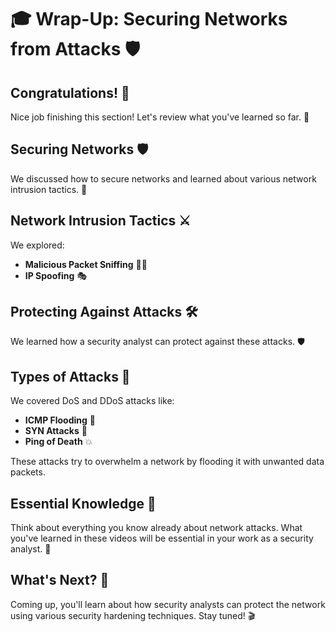 # 🎓 Wrap-Up: Securing Networks from Attacks 🛡️

## Congratulations! 🎉
Nice job finishing this section! Let's review what you've learned so far. 🌟

## Securing Networks 🛡️
We discussed how to secure networks and learned about various network intrusion tactics. 📡

## Network Intrusion Tactics ⚔️
We explored:
- **Malicious Packet Sniffing** 🕵️‍♂️
- **IP Spoofing** 🎭

## Protecting Against Attacks 🛠️
We learned how a security analyst can protect against these attacks. 🛡️

## Types of Attacks 🚨
We covered DoS and DDoS attacks like:
- **ICMP Flooding** 🌊
- **SYN Attacks** 📡
- **Ping of Death** 💥

These attacks try to overwhelm a network by flooding it with unwanted data packets.

## Essential Knowledge 🧠
Think about everything you know already about network attacks. What you've learned in these videos will be essential in your work as a security analyst. 🚀

## What's Next? 🌟
Coming up, you'll learn about how security analysts can protect the network using various security hardening techniques. Stay tuned! 🎬
